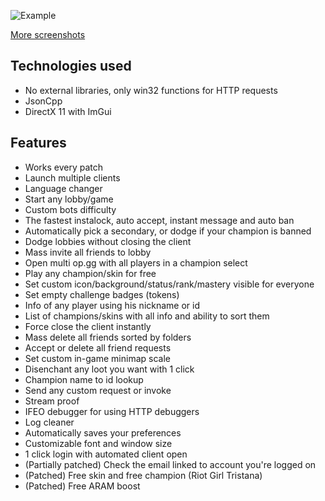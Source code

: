 ![Example](https://i.imgur.com/Q5MsDE4.png)

[More screenshots](https://imgur.com/a/kGXmArZ)


## Technologies used
* No external libraries, only win32 functions for HTTP requests
* JsonCpp
* DirectX 11 with ImGui

## Features
* Works every patch
* Launch multiple clients
* Language changer
* Start any lobby/game 
* Custom bots difficulty
* The fastest instalock, auto accept, instant message and auto ban
* Automatically pick a secondary, or dodge if your champion is banned
* Dodge lobbies without closing the client
* Mass invite all friends to lobby
* Open multi op.gg with all players in a champion select
* Play any champion/skin for free
* Set custom icon/background/status/rank/mastery visible for everyone
* Set empty challenge badges (tokens)
* Info of any player using his nickname or id
* List of champions/skins with all info and ability to sort them
* Force close the client instantly
* Mass delete all friends sorted by folders
* Accept or delete all friend requests
* Set custom in-game minimap scale
* Disenchant any loot you want with 1 click
* Champion name to id lookup
* Send any custom request or invoke
* Stream proof
* IFEO debugger for using HTTP debuggers
* Log cleaner
* Automatically saves your preferences
* Customizable font and window size
* 1 click login with automated client open
* (Partially patched) Check the email linked to account you're logged on
* (Patched) Free skin and free champion (Riot Girl Tristana)
* (Patched) Free ARAM boost
